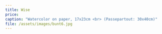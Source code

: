 ```yaml
---
title: Wise
price:
caption: "Watercolor on paper, 17x23cm <br> (Passepartout: 30x40cm)"  
file: /assets/images/bunt6.jpg
---
```

